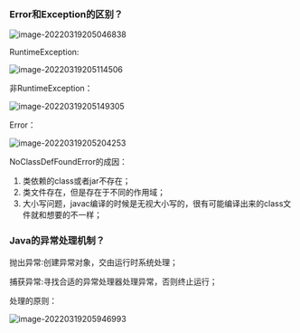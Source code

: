 ### Error和Exception的区别？

![image-20220319205046838](https://gitee.com/cao_ziqiang/img/raw/master/20220319205046.png)

RuntimeException:

![image-20220319205114506](https://gitee.com/cao_ziqiang/img/raw/master/20220319205114.png)

非RuntimeException：

![image-20220319205149305](https://gitee.com/cao_ziqiang/img/raw/master/20220319205149.png)

Error：

![image-20220319205204253](https://gitee.com/cao_ziqiang/img/raw/master/20220319205204.png)

NoClassDefFoundError的成因：

1. 类依赖的class或者jar不存在；
2. 类文件存在，但是存在于不同的作用域；
3. 大小写问题，javac编译的时候是无视大小写的，很有可能编译出来的class文件就和想要的不一样；

### Java的异常处理机制？

抛出异常∶创建异常对象，交由运行时系统处理；

捕获异常:寻找合适的异常处理器处理异常，否则终止运行；

处理的原则：

![image-20220319205946993](https://gitee.com/cao_ziqiang/img/raw/master/20220319205947.png)


